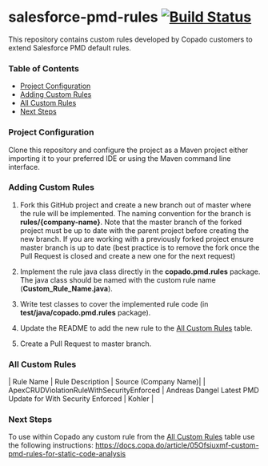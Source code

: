 # salesforce-pmd-rules [![Build Status](https://travis-ci.org/CopadoSolutions/salesforce-pmd-rules.svg?branch=master)](https://travis-ci.org/CopadoSolutions/salesforce-pmd-rules)
This repository contains custom rules developed by Copado customers to extend Salesforce PMD default rules.

### Table of Contents
* [Project Configuration](#project-configuration)
* [Adding Custom Rules](#adding-custom-rules)
* [All Custom Rules](#all-custom-rules)
* [Next Steps](#next-steps)



### Project Configuration
Clone this repository and configure the project as a Maven project either importing it to your preferred IDE or using the Maven command line interface. 

### Adding Custom Rules
1. Fork this GitHub project and create a new branch out of master where the rule will be implemented. The naming convention for the branch is **rules/{company-name}**. Note that the master branch of the forked project must be up to date with the parent project before creating the new branch. If you are working with a previously forked project ensure master branch is up to date (best practice is to remove the fork once the Pull Request is closed and create a new one for the next request)

2. Implement the rule java class directly in the **copado.pmd.rules** package. The java class should be named with the custom rule name (**Custom_Rule_Name.java**).

3. Write test classes to cover the implemented rule code (in **test/java/copado.pmd.rules** package).

3. Update the README to add the new rule to the [All Custom Rules](#all-custom-rules) table.

4. Create a Pull Request to master branch.

### All Custom Rules
| Rule Name | Rule Description | Source (Company Name)| 
| ApexCRUDViolationRuleWithSecurityEnforced | Andreas Dangel Latest PMD Update for With Security Enforced | Kohler | 

### Next Steps
To use within Copado any custom rule from the [All Custom Rules](#all-custom-rules) table use the following instructions:
https://docs.copa.do/article/05Ofsiuxmf-custom-pmd-rules-for-static-code-analysis


